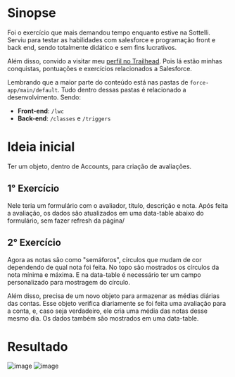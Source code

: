 # Sinopse
Foi o exercício que mais demandou tempo enquanto estive na Sottelli. Serviu para testar as habilidades com salesforce e programação front e back end, sendo totalmente didático e sem fins lucrativos.

Além disso, convido a visitar meu [perfil no Trailhead](https://www.salesforce.com/trailblazer/guilhermemars). Pois lá estão minhas conquistas, pontuações e exercícios relacionados a Salesforce.

Lembrando que a maior parte do conteúdo está nas pastas de `force-app/main/default`. Tudo dentro dessas pastas é relacionado a desenvolvimento. Sendo:
- **Front-end**: `/lwc`
- **Back-end**: `/classes` e `/triggers`
# Ideia inicial
Ter um objeto, dentro de Accounts, para criação de avaliações.
## 1° Exercício
Nele teria um formulário com o avaliador, título, descrição e nota. Após feita a avaliação, os dados são atualizados em uma data-table abaixo do formulário, sem fazer refresh da página/
## 2° Exercício
Agora as notas são como "semáforos", círculos que mudam de cor dependendo de qual nota foi feita. No topo são mostrados os círculos da nota mínima e máxima. E na data-table é necessário ter um campo personalizado para mostragem do círculo.

Além disso, precisa de um novo objeto para armazenar as médias diárias das contas. Esse objeto verifica diariamente se foi feita uma avaliação para a conta, e, caso seja verdadeiro, ele cria uma média das notas desse mesmo dia. Os dados também são mostrados em uma data-table.
# Resultado
![image](https://github.com/guilhermeMars/Exercicio-Sottelli--Salesforce/assets/83723703/59ec4714-04e4-4e38-8abf-094cda66ee79)
![image](https://github.com/guilhermeMars/Exercicio-Sottelli--Salesforce/assets/83723703/de3b1412-368b-4566-810c-4ced191f66fb)

